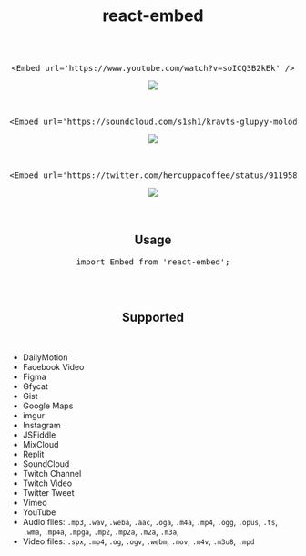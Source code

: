 <div align="center">
  <h1>
    react-embed
  </h1>
</div>

<br />
<br />

<div align="center">
  <pre>&#x3C;Embed url=&#x27;https://www.youtube.com/watch?v=soICQ3B2kEk&#x27; /&#x3E;</pre>
  <img src="https://user-images.githubusercontent.com/9773803/53292118-473ced80-37be-11e9-8cba-1380e111ef33.png">
</div>

<br />
<br />

<div align="center">
  <pre>&#x3C;Embed url=&#x27;https://soundcloud.com/s1sh1/kravts-glupyy-molodoy-na-meli&#x27; /&#x3E;</pre>
  <img src="https://user-images.githubusercontent.com/9773803/53292083-933b6280-37bd-11e9-8762-3a47b0a3bba3.png">
</div>

<br />
<br />

<div align="center">
  <pre>&#x3C;Embed url=&#x27;https://twitter.com/hercuppacoffee/status/911958476678561792&#x27; /&#x3E;</pre>
  <img src="https://user-images.githubusercontent.com/9773803/53292170-e6fa7b80-37be-11e9-87ab-8b16ab696412.png">
</div>

<br />
<br />

<div align="center">
  <h2>
    Usage
  </h2>
  <pre>import Embed from 'react-embed';</pre>
</div>

<br />
<br />

<div align="center">
  <h2>
    Supported
  </h2>
</div>

<br />

- DailyMotion
- Facebook Video
- Figma
- Gfycat
- Gist
- Google Maps
- imgur
- Instagram
- JSFiddle
- MixCloud
- Replit
- SoundCloud
- Twitch Channel
- Twitch Video
- Twitter Tweet
- Vimeo
- YouTube
- Audio files: `.mp3`, `.wav`, `.weba`, `.aac`, `.oga`, `.m4a`, `.mp4`, `.ogg`, `.opus`, `.ts`, `.wma`, `.mp4a`, `.mpga`, `.mp2`, `.mp2a`, `.m2a`, `.m3a`,
- Video files: `.spx`, `.mp4`, `.og`, `.ogv`, `.webm`, `.mov`, `.m4v`, `.m3u8`, `.mpd`
